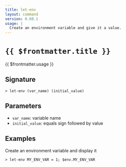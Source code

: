 ```yaml
---
title: let-env
layout: command
version: 0.60.1
usage: |
  Create an environment variable and give it a value.
---
```


# `{{ $frontmatter.title }}`

<div style='white-space: pre-wrap;'>{{ $frontmatter.usage }}</div>

## Signature

`> let-env (var_name) (initial_value)`

## Parameters

- `var_name`: variable name
- `initial_value`: equals sign followed by value

## Examples

Create an environment variable and display it

```shell
> let-env MY_ENV_VAR = 1; $env.MY_ENV_VAR
```
